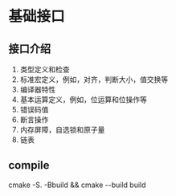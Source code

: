 # 基础接口
## 接口介绍
1. 类型定义和检查
2. 标准宏定义，例如，对齐，判断大小，值交换等
3. 编译器特性
4. 基本运算定义，例如，位运算和位操作等
5. 错误码值
6. 断言操作
7. 内存屏障，自选锁和原子量
8. 链表

## compile
cmake -S. -Bbuild && cmake --build build